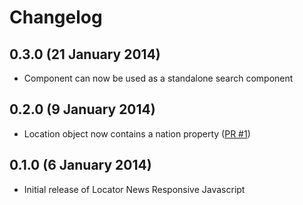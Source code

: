 # Changelog

## 0.3.0 (21 January 2014)
- Component can now be used as a standalone search component

## 0.2.0 (9 January 2014)
- Location object now contains a nation property ([PR #1](https://github.com/BBC-Location-Services/locator_news_responsive_js/pull/1))

## 0.1.0 (6 January 2014)
- Initial release of Locator News Responsive Javascript